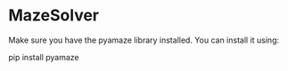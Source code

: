 # MazeSolver
Make sure you have the pyamaze library installed.
You can install it using:

pip install pyamaze


